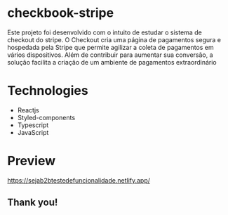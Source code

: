 # checkbook-stripe

Este projeto foi desenvolvido com o intuito de estudar o sistema de checkout do stripe. O Checkout cria uma página de pagamentos segura e hospedada pela Stripe que permite agilizar a coleta de pagamentos em vários dispositivos. Além de contribuir para aumentar sua conversão, a solução facilita a criação de um ambiente de pagamentos extraordinário


# Technologies

- Reactjs
- Styled-components
- Typescript
- JavaScript

# Preview

https://sejab2btestedefuncionalidade.netlify.app/



## Thank you!
